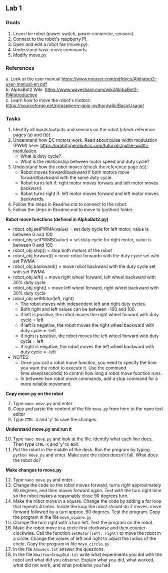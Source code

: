 ## Lab 1 ## 

### Goals ###

1. Learn the robot (power switch, power connector, sensors).
2. Connect to the robot's raspberry PI. 
3. Open and edit a robot file (move.py). 
4. Understand basic move commands. 
5. Modify move.py

### References ###

a.  Look at the user manual https://www.mouser.com/pdfdocs/Alphabot2-user-manual-en.pdf  
b. AlphaBot2 Wiki: https://www.waveshare.com/wiki/AlphaBot2-Pi#Introduction  
c. Learn how to move the robot's motors: https://sourceforge.net/p/raspberry-gpio-python/wiki/BasicUsage/
 
### Tasks ### 

1. Identify all inputs/outputs and sensors on the robot (check reference pages (a) and (b)). 
2. Understand how DC motors work. Read about pulse width modulation (PWM) here: https://prototyperobotics.com/tutorials/pulse-width-modulation. 
    * What is duty cycle?
    * What is the relationship between motor speed and duty cycle?
3. Understand how the robot moves (check the reference page (c)): 
    * Robot moves forward/backward if both motors move forward/backward with the same duty cycle. 
    * Robot turns left if: right motor moves forwars and left motor moves backward. 
    * Robot turns right if: left motor moves forward and left motor moves backwards.
5. Follow the steps in Readme.md to connect to the robot. 
6. Follow the steps in Readme.md to move to /python/ folder. 

**Robot move functions (defined in AlphaBot2.py)**

* robot_obj.setPWMA(value) = set duty cycle for left motor, value is between 0 and 100
* robot_obj.setPWMB(value) = set duty cycle for right motor, value is between 0 and 100
* robot_obj.stop()         = stop both motors of the robot
* robot_obj.forward()      = move robot forwardo with the duty cycle set with set PWMA
* robot_obj.backward()     = move robot backward with the duty cycle set with set PWMA
* robot_obj.left()         = move right wheel forward, left wheel backward with 30% duty cycle
* robot_obj.right()        = move left wheel forward, right wheel backward with 30% duty cycle
* robot_obj.setMotor(left, right)
    * The robot moves with independent left and right duty cycles. 
    * Both right and left values can be between -100 and 100. 
    * if left is positive, the robot moves the right wheel forward with duty cycle  = left
    * if left is negative, the robot moves the right wheel backward with duty cycle = -left
    * if right is positive, the robot moves the left wheel forward with duty cycle  = left
    * if right is negative, the robot moves the left wheel backward with duty cycle = -left
* NOTES: 
    * Once you call a robot move function, you need to specify the time you want the robot to execute it. Use the command time.sleep(seconds) to control how long a robot move function runs. 
    * In between two robot move commands, add a stop command for a more reliable movement. 

**Copy move.py on the robot**

7. Type `nano move.py` and enter
8. Copy and paste the content of the file `move.py` from here to the nano text editor
9. Type `CTRL-X` and 'y' to save the changes. 

**Understand move.py and run it**

10. Type `nano move.py` and look at the file. Identify what each line does. Then type `CTRL-X` and 'y' to exit. 
11. Put the robot in the middle of the desk. Run the program by typing `python move.py` and enter. 
Make sure the robot doesn't fall. What does the robot do?

**Make changes to move.py**

12. Type `nano move.py` and enter. 
13. Change the code so the robot moves forward, turns right approximately 90 degrees, and then moves forward again. Test with the turn right time so the robot makes a reasonably close 90 degrees turn. 
14. Make the robot move in a square. Change the code by adding a for loop that repeats 4 times. Inside the loop the robot should do 2 moves: move forward followed by a turn approx .90 degrees. Test the program. Copy the program in the file `move_square.py`
15. Change the turn right with a turn left. Test the program on the robot. 
16. Make the robot move in a circle first clockwise and then counter-clockwise. Call the function `setMotor(left, right)` to move the robot in a circle. Change the values of left and right to adjust the radius of the circle. Copy the program in file `move_circle.py`
17. In the file `Answers.txt` answer the questions. 
18. In the file `WhatYourGroupDid.txt` write what experiments you did with the robot and what did you observe. Explain what you did, what worked, what did not work, and what problems you had 